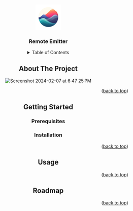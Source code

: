 <a name="readme-top"></a>
<br />
<div align="center">
  <a href="[https://github.com/othneildrew/Best-README-Template](https://github.com/Aishlia/remote-emitter)">
    <img src="public/logo512.png" alt="Logo" width="80" height="80">
  </a>

  <h3 align="center">Remote Emitter</h3>

<!-- TABLE OF CONTENTS -->
<details>
  <summary>Table of Contents</summary>
  <ol>
    <li>
      <a href="#about-the-project">About The Project</a>
    </li>
    <li>
      <a href="#getting-started">Getting Started</a>
      <ul>
        <li><a href="#prerequisites">Prerequisites</a></li>
        <li><a href="#installation">Installation</a></li>
      </ul>
    </li>
    <li><a href="#usage">Usage</a></li>
  </ol>
</details>



<!-- ABOUT THE PROJECT -->
## About The Project

![Screenshot 2024-02-07 at 6 47 25 PM](https://github.com/Aishlia/remote-emitter/assets/18436006/33802a54-cf24-4f86-abd7-a7d3975cda50)

<p align="right">(<a href="#readme-top">back to top</a>)</p>

## Getting Started

### Prerequisites

### Installation

<p align="right">(<a href="#readme-top">back to top</a>)</p>

## Usage

<p align="right">(<a href="#readme-top">back to top</a>)</p>

## Roadmap

<p align="right">(<a href="#readme-top">back to top</a>)</p>
